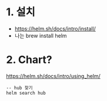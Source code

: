 # 1. 설치
- https://helm.sh/docs/intro/install/
- 나는 brew install helm

# 2. Chart?
https://helm.sh/docs/intro/using_helm/ 

```
-- hub 찾기
helm search hub
```